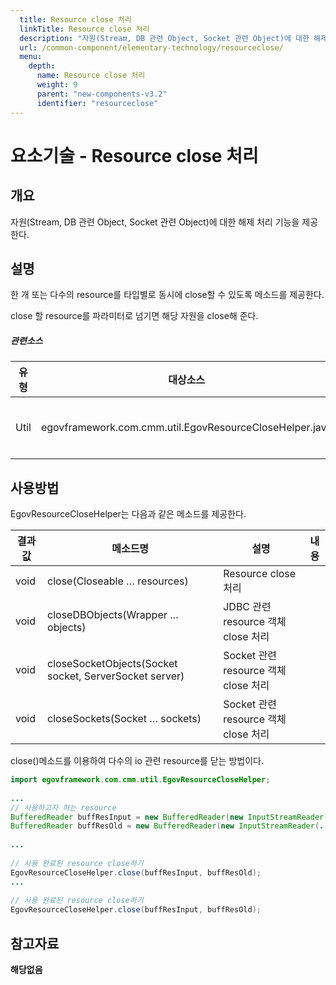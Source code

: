 ```yaml
---
  title: Resource close 처리
  linkTitle: Resource close 처리
  description: "자원(Stream, DB 관련 Object, Socket 관련 Object)에 대한 해제 처리 기능을 제공한다."
  url: /common-component/elementary-technology/resourceclose/
  menu:
    depth:
      name: Resource close 처리
      weight: 9
      parent: "new-components-v3.2"
      identifier: "resourceclose"
---
```




# 요소기술 - Resource close 처리

## 개요

 자원(Stream, DB 관련 Object, Socket 관련 Object)에 대한 해제 처리 기능을 제공한다.

## 설명

 한 개 또는 다수의 resource를 타입별로 동시에 close할 수 있도록 메소드를 제공한다.

 close 할 resource를 파라미터로 넘기면 해당 자원을 close해 준다.

##### 관련소스

| 유형 | 대상소스 | 설명 | 비고 |
| --- | --- | --- | --- |
| Util | egovframework.com.cmm.util.EgovResourceCloseHelper.java | Resource close 처리 관련 유틸리티 |  |

## 사용방법

 EgovResourceCloseHelper는 다음과 같은 메소드를 제공한다.

| 결과값 | 메소드명 | 설명 | 내용 |
| --- | --- | --- | --- |
| void | close(Closeable … resources) | Resource close 처리 |  |
| void | closeDBObjects(Wrapper … objects) | JDBC 관련 resource 객체 close 처리 |  |
| void | closeSocketObjects(Socket socket, ServerSocket server) | Socket 관련 resource 객체 close 처리 |  |
| void | closeSockets(Socket … sockets) | Socket 관련 resource 객체 close 처리 |  |

 close()메소드를 이용하여 다수의 io 관련 resource를 닫는 방법이다.

```java
import egovframework.com.cmm.util.EgovResourceCloseHelper;
 
...
// 사용하고자 하는 resource
BufferedReader buffResInput = new BufferedReader(new InputStreamReader(..., "utf-8"));
BufferedReader buffResOld = new BufferedReader(new InputStreamReader(..., "utf-8"));
 
...
 
// 사용 완료된 resource close하기
EgovResourceCloseHelper.close(buffResInput, buffResOld);
...
 
// 사용 완료된 resource close하기
EgovResourceCloseHelper.close(buffResInput, buffResOld);
```

## 참고자료

 **해당없음**